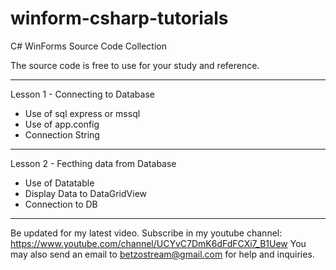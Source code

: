 # winform-csharp-tutorials
C# WinForms Source Code Collection

The source code is free to use for your study and reference.

*****************************************
Lesson 1 - Connecting to Database
- Use of sql express or mssql
- Use of app.config
- Connection String

*****************************************
Lesson 2 - Fecthing data from Database
- Use of Datatable
- Display Data to DataGridView
- Connection to DB

*******************************************

Be updated for my latest video.
Subscribe in my youtube channel: https://www.youtube.com/channel/UCYvC7DmK6dFdFCXi7_B1Uew
You may also send an email to betzostream@gmail.com for help and inquiries.
